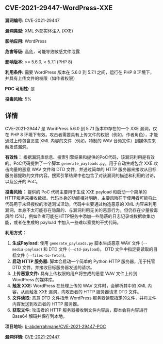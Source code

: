 ## CVE-2021-29447-WordPress-XXE

**漏洞编号:** CVE-2021-29447

**漏洞类型:** XML 外部实体注入 (XXE)

**影响应用:** WordPress

**危害等级:** 高危，可能导致敏感文件泄露

**影响版本:** >= 5.6.0, < 5.7.1 (PHP 8)

**利用条件:** 需要 WordPress 版本在 5.6.0 到 5.7.1 之间，运行在 PHP 8 环境下，并具有上传文件的权限（如作者权限）

**POC 可用性:** 是

**投毒风险:** 5%

## 详情

CVE-2021-29447 是 WordPress 5.6.0 到 5.7.1 版本中存在的一个 XXE 漏洞，仅在 PHP 8 环境下有效。攻击者需要具有上传文件的权限（例如，作者角色），才能通过上传包含恶意 XML 内容的文件（例如，特制的 WAV 音频文件）到媒体库来触发该漏洞。

**有效性：** 根据漏洞库信息、搜索引擎结果和提供的PoC代码，该漏洞利用是有效的。PoC代码提供了一个脚本 `generate_payloads.py`，用于自动生成包含 XXE 攻击向量的恶意 WAV 文件和 DTD 文件，并通过简单的 HTTP 服务器来接收从目标服务器提取的文件内容。搜索引擎结果中也包含了对该漏洞的描述和利用的讨论，以及公开的 PoC。

**投毒风险：** 提供的 PoC 代码主要用于生成 XXE payload 和启动一个简单的HTTP服务来接收数据。代码本身的功能相对明确，主要风险在于使用者可能将此代码用于未经授权的渗透测试活动。代码中主要通过构造恶意的 XML 内容来利用漏洞，本身不太可能存在隐藏的、与漏洞利用无关的恶意行为。但仍存在少量投毒风险 (5%)，例如作者可能在HTTP服务中添加一些隐蔽的日志记录或数据收集功能，或者在生成的 payload 中加入一些难以察觉的干扰代码。

**利用方式：**
1.  **生成Payload:** 使用 `generate_payloads.py` 脚本生成恶意 WAV 文件 (`--media-payload`) 和 DTD 文件 (`--dtd-payload`)。 DTD 文件中指定要读取的目标文件 (`--files-to-fetch`)。
2.  **启动 HTTP 服务器:** 脚本会启动一个简单的 Python HTTP 服务器，用于托管 DTD 文件，并接收目标服务器发送的请求。
3.  **上传恶意文件:**  具有上传权限的用户将生成的恶意 WAV 文件上传到 WordPress 的媒体库。
4.  **触发 XXE:**  WordPress 在处理上传的 WAV 文件时，会解析其中的 XML 内容，从而触发 XXE 漏洞，向攻击者的 HTTP 服务器请求 DTD 文件。
5.  **文件读取:** 恶意 DTD 文件指示 WordPress 服务器读取指定的文件，并将文件内容发送到攻击者的 HTTP 服务器。
6.  **获取文件:** 攻击者的 HTTP 服务器接收到文件内容后，脚本会将内容进行 Base64 解码并保存到本地。

**项目地址:** [b-abderrahmane/CVE-2021-29447-POC](https://github.com/b-abderrahmane/CVE-2021-29447-POC)

**漏洞详情:** [CVE-2021-29447](https://nvd.nist.gov/vuln/detail/CVE-2021-29447)